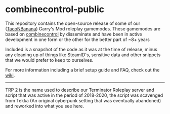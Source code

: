 # combinecontrol-public
 
This repository contains the open-source release of some of our ([TacoNBanana](https://www.taconbanana.com/)) Garry's Mod roleplay gamemodes. These gamemodes are based on [combinecontrol](https://github.com/disseminate/combinecontrol) by disseminate and have been in active development in one form or the other for the better part of \~8+ years

Included is a snapshot of the code as it was at the time of release, minus any cleaning up of things like SteamID's, sensitive data and other snippets that we would prefer to keep to ourselves.

For more information including a brief setup guide and FAQ, check out the [wiki](../../wiki).

---

TRP 2 is the name used to describe our Terminator Roleplay server and script that was active in the period of 2018-2020, the script was scavenged from Tekka (An original cyberpunk setting that was eventually abandoned) and reworked into what you see here.
